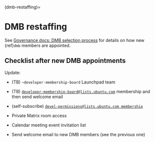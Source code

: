 (dmb-restaffing)=
# DMB restaffing

See [Governance docs: DMB selection process](https://canonical-ubuntu-governance-docs.readthedocs-hosted.com/en/latest/policy/dmb-selection-process/) for details on how new {ref}`dmb` members are appointed.


## Checklist after new DMB appointments

Update:

* (TB) `~developer-membership-board` Launchpad team

* (TB) [`developer-membership-board@lists.ubuntu.com`](https://lists.ubuntu.com/mailman/listinfo/developer-membership-board) membership and then send welcome email

* (self-subscribe) [`devel-permissions@lists.ubuntu.com membership`](https://lists.ubuntu.com/mailman/listinfo/devel-permissions)

* Private Matrix room access

* Calendar meeting event invitation list

* Send welcome email to new DMB members (see the previous one)
